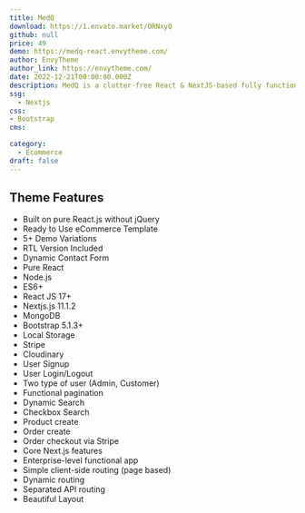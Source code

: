 ```yaml
---
title: MedQ
download: https://1.envato.market/ORNxyQ
github: null
price: 49
demo: https://medq-react.envytheme.com/
author: EnvyTheme 
author_link: https://envytheme.com/
date: 2022-12-21T00:00:00.000Z
description: MedQ is a clutter-free React & NextJS-based fully functional Medical template specially designed for Emergency Medical Supply eCommerce Shop.
ssg:
  - Nextjs
css:
- Bootstrap 
cms:

category:
  - Ecommerce
draft: false
---
```

## Theme Features

- Built on pure React.js without jQuery
- Ready to Use eCommerce Template
- 5+ Demo Variations
- RTL Version Included
- Dynamic Contact Form
- Pure React
- Node.js
- ES6+
- React JS 17+
- Nextjs.js 11.1.2
- MongoDB
- Bootstrap 5.1.3+
- Local Storage
- Stripe
- Cloudinary
- User Signup
- User Login/Logout
- Two type of user (Admin, Customer)
- Functional pagination
- Dynamic Search
- Checkbox Search
- Product create
- Order create
- Order checkout via Stripe
- Core Next.js features
- Enterprise-level functional app
- Simple client-side routing (page based)
- Dynamic routing
- Separated API routing
- Beautiful Layout
